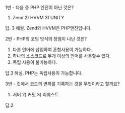 1번 - 다음 중 PHP 엔진이 아닌 것은?

1) Zend 2) HVVM 3) UNITY

답. 3 
해설. Zend와 HVVM은 PHP엔진입니다.

2번 - PHP의 코딩 방식의 장점이 나닌 것은?

1) 다른 언어에 삽입하여 혼합사용이 가능하다.
2) 하나의 소스코드로 두개 이상의 언어를 사용할수 있다.
3) 독립 사용이 불가능하다.

답.3
해설. PHP는 독립사용이 가능합니다.

3번 - 깃에서 코드의 변화를 기록하는 것을 무엇이라고 할까요?

1) 서버 2) 커밋 3) 리퀘스트

답.2